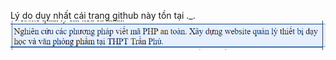 Lý do duy nhất cái trang github này tồn tại ._.
![Lý do duy nhất cái trang github này tồn tại](https://raw.githubusercontent.com/QuangVNMC/web/refs/heads/main/main.png)
